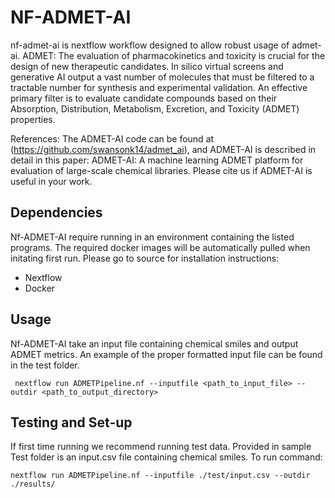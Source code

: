 # NF-ADMET-AI
nf-admet-ai is nextflow workflow designed to allow robust usage of admet-ai.
ADMET: The evaluation of pharmacokinetics and toxicity is crucial for the design of new therapeutic candidates. In silico virtual screens and generative AI output a vast number of molecules that must be filtered to a tractable number for synthesis and experimental validation. An effective primary filter is to evaluate candidate compounds based on their Absorption, Distribution, Metabolism, Excretion, and Toxicity (ADMET) properties.

References: The ADMET-AI code can be found at (https://github.com/swansonk14/admet_ai), and ADMET-AI is described in detail in this paper: ADMET-AI: A machine learning ADMET platform for evaluation of large-scale chemical libraries. Please cite us if ADMET-AI is useful in your work.


## Dependencies 
Nf-ADMET-AI require running in an environment containing the listed programs. The required docker images will be automatically pulled when initating first run.   Please go to source for installation instructions:

- Nextflow
- Docker

## Usage
Nf-ADMET-AI take an input file containing chemical smiles and output ADMET metrics. An example of the proper formatted input file can be found in the test folder.
```
 nextflow run ADMETPipeline.nf --inputfile <path_to_input_file> --outdir <path_to_output_directory>
```

## Testing and Set-up
If first time running we recommend running test data.
Provided in sample Test folder is an input.csv file containing chemical smiles. To run command:

```
nextflow run ADMETPipeline.nf --inputfile ./test/input.csv --outdir ./results/
```


